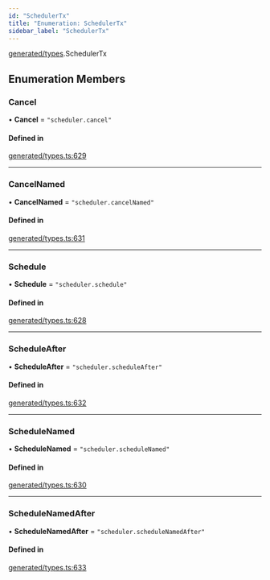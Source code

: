 ```yaml
---
id: "SchedulerTx"
title: "Enumeration: SchedulerTx"
sidebar_label: "SchedulerTx"
---
```


[generated/types](../../../../modules/Generated/Types/Types.md).SchedulerTx

## Enumeration Members

### Cancel

• **Cancel** = ``"scheduler.cancel"``

#### Defined in

[generated/types.ts:629](https://github.com/PolymeshAssociation/polymesh-sdk/blob/adcc38781/src/generated/types.ts#L629)

___

### CancelNamed

• **CancelNamed** = ``"scheduler.cancelNamed"``

#### Defined in

[generated/types.ts:631](https://github.com/PolymeshAssociation/polymesh-sdk/blob/adcc38781/src/generated/types.ts#L631)

___

### Schedule

• **Schedule** = ``"scheduler.schedule"``

#### Defined in

[generated/types.ts:628](https://github.com/PolymeshAssociation/polymesh-sdk/blob/adcc38781/src/generated/types.ts#L628)

___

### ScheduleAfter

• **ScheduleAfter** = ``"scheduler.scheduleAfter"``

#### Defined in

[generated/types.ts:632](https://github.com/PolymeshAssociation/polymesh-sdk/blob/adcc38781/src/generated/types.ts#L632)

___

### ScheduleNamed

• **ScheduleNamed** = ``"scheduler.scheduleNamed"``

#### Defined in

[generated/types.ts:630](https://github.com/PolymeshAssociation/polymesh-sdk/blob/adcc38781/src/generated/types.ts#L630)

___

### ScheduleNamedAfter

• **ScheduleNamedAfter** = ``"scheduler.scheduleNamedAfter"``

#### Defined in

[generated/types.ts:633](https://github.com/PolymeshAssociation/polymesh-sdk/blob/adcc38781/src/generated/types.ts#L633)
